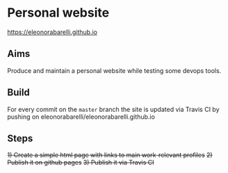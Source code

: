 # Personal website

https://eleonorabarelli.github.io

## Aims

Produce and maintain a personal website while testing some devops tools.

## Build

For every commit on the `master` branch the site is updated via Travis CI by pushing on eleonorabarelli/eleonorabarelli.github.io  

## Steps

~~1) Create a simple html page with links to main work-relevant profiles~~
~~2) Publish it on github pages~~
~~3) Publish it via Travis CI~~

